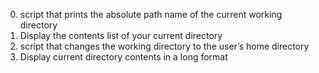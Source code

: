 0. script that prints the absolute path name of the current working directory
1. Display the contents list of your current directory
2. script that changes the working directory to the user’s home directory
3. Display current directory contents in a long format
